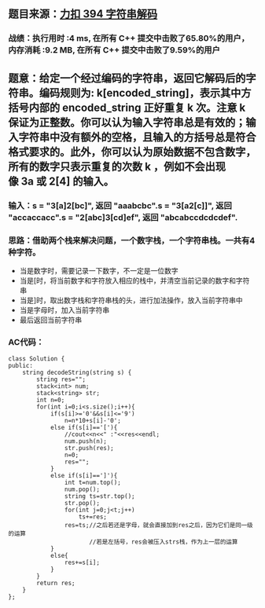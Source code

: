 ## 题目来源：[力扣 394 字符串解码](https://leetcode-cn.com/problems/decode-string/)

### 战绩：执行用时 :4 ms, 在所有 C++ 提交中击败了65.80%的用户，内存消耗 :9.2 MB, 在所有 C++ 提交中击败了9.59%的用户

## 题意：给定一个经过编码的字符串，返回它解码后的字符串。编码规则为: k[encoded_string]，表示其中方括号内部的 encoded_string 正好重复 k 次。注意 k 保证为正整数。你可以认为输入字符串总是有效的；输入字符串中没有额外的空格，且输入的方括号总是符合格式要求的。此外，你可以认为原始数据不包含数字，所有的数字只表示重复的次数 k ，例如不会出现像 3a 或 2[4] 的输入。

### 输入：s = "3[a]2[bc]", 返回 "aaabcbc".s = "3[a2[c]]", 返回 "accaccacc".s = "2[abc]3[cd]ef", 返回 "abcabccdcdcdef".

### 思路：借助两个栈来解决问题，一个数字栈，一个字符串栈。一共有4种字符。
   - 当是数字时，需要记录一下数字，不一定是一位数字
   - 当是[时，将当前数字和字符放入相应的栈中，并清空当前记录的数字和字符串
   - 当是]时，取出数字栈和字符串栈的头，进行加法操作，放入当前字符串中
   - 当是字母时，加入当前字符串
  - 最后返回当前字符串
### AC代码：
```
class Solution {
public:
    string decodeString(string s) {
        string res="";
        stack<int> num;
        stack<string> str;
        int n=0;
        for(int i=0;i<s.size();i++){
            if(s[i]>='0'&&s[i]<='9')
                n=n*10+s[i]-'0';
            else if(s[i]=='['){
                //cout<<n<<" :"<<res<<endl;
                num.push(n);
                str.push(res);
                n=0;
                res="";
            }
            else if(s[i]==']'){
                int t=num.top();
                num.pop();
                string ts=str.top();
                str.pop();
                for(int j=0;j<t;j++)
                    ts+=res;
                res=ts;//之后若还是字母，就会直接加到res之后，因为它们是同一级的运算
                       //若是左括号，res会被压入strs栈，作为上一层的运算
            }
            else{
                res+=s[i];
            }
        }
        return res;
    }
};
```
